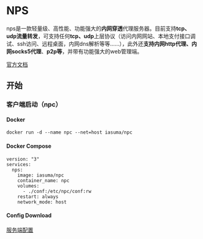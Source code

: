 
# NPS

nps是一款轻量级、高性能、功能强大的**内网穿透**代理服务器。目前支持**tcp、udp流量转发**，可支持任何**tcp、udp**上层协议（访问内网网站、本地支付接口调试、ssh访问、远程桌面，内网dns解析等等……），此外还**支持内网http代理、内网socks5代理**、**p2p等**，并带有功能强大的web管理端。

[官方文档](https://ehang-io.github.io/nps/#/use)

## 开始

### 客户端启动（npc）

#### Docker

```
docker run -d --name npc --net=host iasuma/npc
```

#### Docker Compose

```
version: "3"
services:
  nps:
    image: iasuma/npc
    container_name: npc
    volumes: 
      - ./conf:/etc/npc/conf:rw
    restart: always
    network_mode: host
```

#### Config Download
[服务端配置](https://github.com/iAsuma/nps-docker/tree/master/npc/conf)
